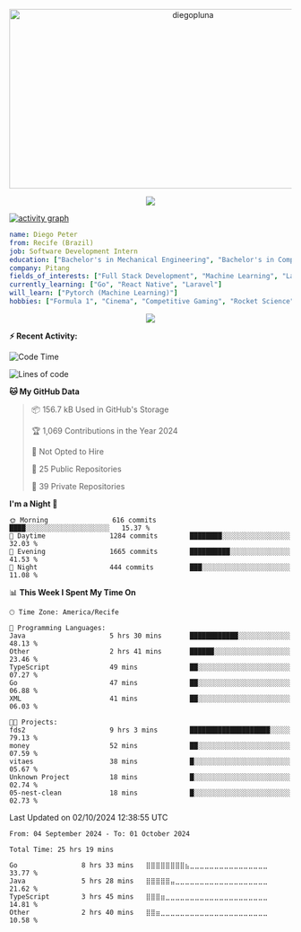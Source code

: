<p align="center">
  <img src="https://socialify.git.ci/diegopluna/diegopluna/image?font=Inter&forks=1&issues=1&language=1&name=1&owner=1&pattern=Brick%20Wall&pulls=1&stargazers=1&theme=Dark" alt="diegopluna" width="640" height="320" />
</p>

<p align="center">
  <img src="https://github-profile-trophy.vercel.app/?username=diegopluna&theme=tokyonight&column=-1"/>
</p>

[![activity graph](https://github-readme-activity-graph.vercel.app/graph?username=diegopluna&theme=github-dark-dimmed&custom_title=diegopluna%20Activity%20Graph&hide_border=true)](https://github.com/ashutosh00710/github-readme-activity-graph)

```yaml
name: Diego Peter
from: Recife (Brazil)
job: Software Development Intern
education: ["Bachelor's in Mechanical Engineering", "Bachelor's in Computer Science"]
company: Pitang
fields_of_interests: ["Full Stack Development", "Machine Learning", "Large Language Models", "Computer Vision"]
currently_learning: ["Go", "React Native", "Laravel"]
will_learn: ["Pytorch (Machine Learning)"]
hobbies: ["Formula 1", "Cinema", "Competitive Gaming", "Rocket Science"]
```
<p align="center">
  <img src="https://music-profile.rayriffy.com/theme/dark.svg?uid=001361.7bf259d2dfb9456ca71b61612518bc5f.0128" />
</p>

**:zap: Recent Activity:**

<!--START_SECTION:activity-->
<!--END_SECTION:activity-->

<!--START_SECTION:waka-->
![Code Time](http://img.shields.io/badge/Code%20Time-25%20hrs%2019%20mins-blue)

![Lines of code](https://img.shields.io/badge/From%20Hello%20World%20I%27ve%20Written-3.6%20million%20lines%20of%20code-blue)

**🐱 My GitHub Data** 

> 📦 156.7 kB Used in GitHub's Storage 
 > 
> 🏆 1,069 Contributions in the Year 2024
 > 
> 🚫 Not Opted to Hire
 > 
> 📜 25 Public Repositories 
 > 
> 🔑 39 Private Repositories 
 > 
**I'm a Night 🦉** 

```text
🌞 Morning                616 commits         ████░░░░░░░░░░░░░░░░░░░░░   15.37 % 
🌆 Daytime                1284 commits        ████████░░░░░░░░░░░░░░░░░   32.03 % 
🌃 Evening                1665 commits        ██████████░░░░░░░░░░░░░░░   41.53 % 
🌙 Night                  444 commits         ███░░░░░░░░░░░░░░░░░░░░░░   11.08 % 
```


📊 **This Week I Spent My Time On** 

```text
🕑︎ Time Zone: America/Recife

💬 Programming Languages: 
Java                     5 hrs 30 mins       ████████████░░░░░░░░░░░░░   48.13 % 
Other                    2 hrs 41 mins       ██████░░░░░░░░░░░░░░░░░░░   23.46 % 
TypeScript               49 mins             ██░░░░░░░░░░░░░░░░░░░░░░░   07.27 % 
Go                       47 mins             ██░░░░░░░░░░░░░░░░░░░░░░░   06.88 % 
XML                      41 mins             ██░░░░░░░░░░░░░░░░░░░░░░░   06.03 % 

🐱‍💻 Projects: 
fds2                     9 hrs 3 mins        ████████████████████░░░░░   79.13 % 
money                    52 mins             ██░░░░░░░░░░░░░░░░░░░░░░░   07.59 % 
vitaes                   38 mins             █░░░░░░░░░░░░░░░░░░░░░░░░   05.67 % 
Unknown Project          18 mins             █░░░░░░░░░░░░░░░░░░░░░░░░   02.74 % 
05-nest-clean            18 mins             █░░░░░░░░░░░░░░░░░░░░░░░░   02.73 % 
```


 Last Updated on 02/10/2024 12:38:55 UTC
<!--END_SECTION:waka-->

<!--START_SECTION:waka-simple-->

```text
From: 04 September 2024 - To: 01 October 2024

Total Time: 25 hrs 19 mins

Go                8 hrs 33 mins   ⣿⣿⣿⣿⣿⣿⣿⣿⣦⣀⣀⣀⣀⣀⣀⣀⣀⣀⣀⣀⣀⣀⣀⣀⣀   33.77 %
Java              5 hrs 28 mins   ⣿⣿⣿⣿⣿⣤⣀⣀⣀⣀⣀⣀⣀⣀⣀⣀⣀⣀⣀⣀⣀⣀⣀⣀⣀   21.62 %
TypeScript        3 hrs 45 mins   ⣿⣿⣿⣶⣀⣀⣀⣀⣀⣀⣀⣀⣀⣀⣀⣀⣀⣀⣀⣀⣀⣀⣀⣀⣀   14.81 %
Other             2 hrs 40 mins   ⣿⣿⣶⣀⣀⣀⣀⣀⣀⣀⣀⣀⣀⣀⣀⣀⣀⣀⣀⣀⣀⣀⣀⣀⣀   10.58 %
```

<!--END_SECTION:waka-simple-->
